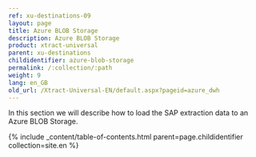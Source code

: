 ```yaml
---
ref: xu-destinations-09
layout: page
title: Azure BLOB Storage
description: Azure BLOB Storage
product: xtract-universal
parent: xu-destinations
childidentifier: azure-blob-storage
permalink: /:collection/:path
weight: 9
lang: en_GB
old_url: /Xtract-Universal-EN/default.aspx?pageid=azure_dwh
---
```


In this section we will describe how to load the SAP extraction data to an Azure BLOB Storage. 

{% include _content/table-of-contents.html parent=page.childidentifier collection=site.en %}
